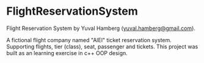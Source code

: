 # FlightReservationSystem
Flight Reservation System by Yuval Hamberg (yuval.hamberg@gmail.com).

A fictional flight company named "AlEl" ticket reservation system. Supporting flights, tier (class), seat, passenger and tickets.
This project was built as an learning exercise in c++ OOP design.
